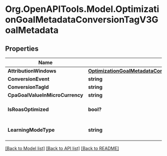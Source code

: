 # Org.OpenAPITools.Model.OptimizationGoalMetadataConversionTagV3GoalMetadata

## Properties

Name | Type | Description | Notes
------------ | ------------- | ------------- | -------------
**AttributionWindows** | [**OptimizationGoalMetadataConversionTagV3GoalMetadataAttributionWindows**](OptimizationGoalMetadataConversionTagV3GoalMetadataAttributionWindows.md) |  | [optional] 
**ConversionEvent** | **string** |  | [optional] 
**ConversionTagId** | **string** |  | [optional] 
**CpaGoalValueInMicroCurrency** | **string** |  | [optional] 
**IsRoasOptimized** | **bool?** | Ad group is ROAS optimized | [optional] 
**LearningModeType** | **string** | Conversion learning model type | [optional] 

[[Back to Model list]](../README.md#documentation-for-models) [[Back to API list]](../README.md#documentation-for-api-endpoints) [[Back to README]](../README.md)

